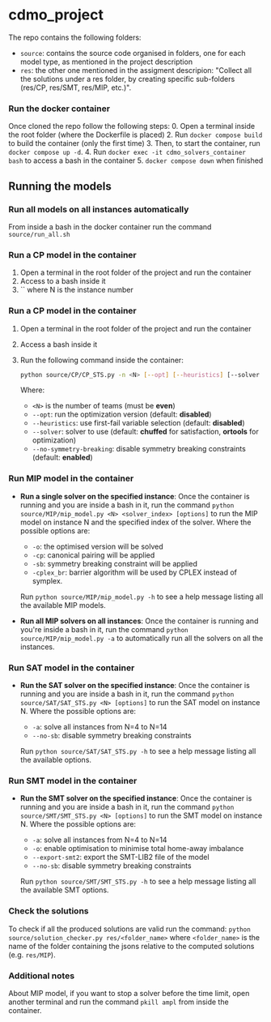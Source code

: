 # cdmo_project
The repo contains the following folders:
- `source`: contains the source code organised in folders, one for each model type, as mentioned in the project description
- `res`: the other one mentioned in the assigment descripion: "Collect all the solutions under a res folder, by creating specific sub-folders (res/CP, res/SMT, res/MIP, etc.)".

### Run the docker container
Once cloned the repo follow the following steps:
0. Open a terminal inside the root folder (where the Dockerfile is placed)
2. Run `docker compose build` to build the container (only the first time)
3. Then, to start the container, run `docker compose up -d`.
4. Run `docker exec -it cdmo_solvers_container bash` to access a bash in the container
5. `docker compose down` when finished  

## Running the models

### Run all models on all instances automatically
From inside a bash in the docker container run the command `source/run_all.sh`

### Run a CP model in the container
1. Open a terminal in the root folder of the project and run the container
2. Access to a bash inside it
3. `` where N is the instance number

### Run a CP model in the container  
1. Open a terminal in the root folder of the project and run the container  
2. Access a bash inside it  
3. Run the following command inside the container:  
   ```bash
   python source/CP/CP_STS.py -n <N> [--opt] [--heuristics] [--solver {chuffed,gecode,ortools}] [--no-symmetry-breaking]
   ```

   Where:
   - `<N>` is the number of teams (must be **even**)
   - `--opt`: run the optimization version (default: **disabled**)
   - `--heuristics`: use first-fail variable selection (default: **disabled**)
   - `--solver`: solver to use (default: **chuffed** for satisfaction, **ortools** for optimization)
   - `--no-symmetry-breaking`: disable symmetry breaking constraints (default: **enabled**)


### Run MIP model in the container
- **Run a single solver on the specified instance**:
    Once the container is running and you are inside a bash in it, run the command `python source/MIP/mip_model.py <N> <solver_index> [options]` to run the MIP model on instance N and the specified index of the solver. 
    Where the possible options are:
    - `-o`: the optimised version will be solved
    - `-cp`: canonical pairing will be applied
    - `-sb`: symmetry breaking constraint will be applied
    - `-cplex_br`: barrier algorithm will be used by CPLEX instead of symplex.
    
    Run `python source/MIP/mip_model.py -h` to see a help message listing all the available MIP models.

- **Run all MIP solvers on all instances**:
    Once the container is running and you're inside a bash in it, run the command `python source/MIP/mip_model.py -a` to automatically run all the solvers on all the instances.

### Run SAT model in the container
- **Run the SAT solver on the specified instance**:
    Once the container is running and you are inside a bash in it, run the command `python source/SAT/SAT_STS.py <N> [options]` to run the SAT model on instance N.
    Where the possible options are:
    - `-a`: solve all instances from N=4 to N=14
    - `--no-sb`: disable symmetry breaking constraints

    Run `python source/SAT/SAT_STS.py -h` to see a help message listing all the available options.

### Run SMT model in the container
- **Run the SMT solver on the specified instance**:
    Once the container is running and you are inside a bash in it, run the command `python source/SMT/SMT_STS.py <N> [options]` to run the SMT model on instance N.
    Where the possible options are:
    - `-a`: solve all instances from N=4 to N=14
    - `-o`: enable optimisation to minimise total home-away imbalance
    - `--export-smt2`: export the SMT-LIB2 file of the model
    - `--no-sb`: disable symmetry breaking constraints

    Run `python source/SMT/SMT_STS.py -h` to see a help message listing all the available SMT options.

### Check the solutions
To check if all the produced solutions are valid run the command: `python source/solution_checker.py res/<folder_name>` where `<folder_name>` is the name of the folder containing the jsons relative to the computed solutions (e.g. `res/MIP`).

### Additional notes
About MIP model, if you want to stop a solver before the time limit, open another terminal and run the command `pkill ampl` from inside the container.

